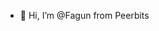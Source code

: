 - 👋 Hi, I’m @Fagun from Peerbits

<!---
FagunPeerbits/FagunPeerbits is a ✨ special ✨ repository because its `README.md` (this file) appears on your GitHub profile.
You can click the Preview link to take a look at your changes.
--->
